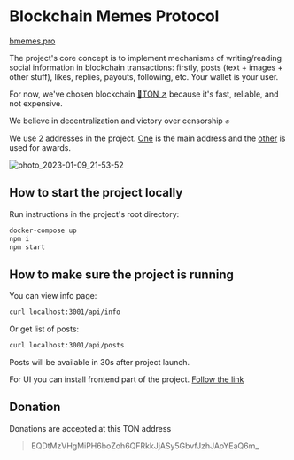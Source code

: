 # Blockchain Memes Protocol
[bmemes.pro](https://bmemes.pro)

The project's core concept is to implement mechanisms of writing/reading social information in blockchain transactions: firstly, posts (text + images + other stuff), likes, replies, payouts, following, etc. Your wallet is your user.  
  
For now, we've chosen blockchain [💎TON ↗️](https://ton.org/) because it's fast, reliable, and not expensive.  
  
We believe in decentralization and victory over censorship ✊

We use 2 addresses in the project. [One](https://tonscan.org/address/EQBqIji2RzfQGDJY_EMSNwyLY7gH1FhFxxEQ_TOuOlTuknuY) is the main address and the [other](https://tonscan.org/address/EQDifTapbAyNTphePcCtpfc3D7lEOJ3vC5-nUzgqVt1OpMwy) is used for awards.

![photo_2023-01-09_21-53-52](https://user-images.githubusercontent.com/126398613/221855301-996a5329-d99f-481e-812e-e30030e69f90.jpg)

## How to start the project locally
Run instructions in the project's root directory:
```bash
docker-compose up
npm i
npm start
```

## How to make sure the project is running
You can view info page:
```bash
curl localhost:3001/api/info
```
Or get list of posts:
```bash
curl localhost:3001/api/posts
```
Posts  will be available in 30s after project launch.

For UI you can install frontend part of the project. [Follow the link](https://github.com/bmemes-pro/bm-front)

## Donation
Donations are accepted at this TON address
> EQDtMzVHgMiPH6boZoh6QFRkkJjASy5GbvfJzhJAoYEaQ6m_
